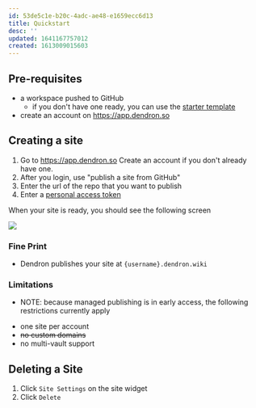 ```yaml
---
id: 53de5c1e-b20c-4adc-ae48-e1659ecc6d13
title: Quickstart
desc: ''
updated: 1641167757012
created: 1613009015603
---
```


## Pre-requisites
- a workspace pushed to GitHub
    - if you don't have one ready, you can use the [starter template](https://github.com/dendronhq/workspace-sample) 
- create an account on https://app.dendron.so

## Creating a site
1. Go to https://app.dendron.so Create an account if you don't already have one. 
1. After you login, use "publish a site from GitHub"
1. Enter the url of the repo that you want to publish
1. Enter a [personal access token](https://docs.dendron.so/notes/e0e854eb-ed78-4a98-8a95-5120426b7a1d/)

When your site is ready, you should see the following screen 

![](https://foundation-prod-assetspublic53c57cce-8cpvgjldwysl.s3-us-west-2.amazonaws.com/assets/images/Fullscreen_2_23_21__3_39_PM.jpg)

### Fine Print
- Dendron publishes your site at `{username}.dendron.wiki` 

### Limitations 
- NOTE: because managed publishing is in early access, the following restrictions currently apply
<!-- -->
- one site per account
- ~~no custom domains~~
- no multi-vault support

## Deleting a Site
1. Click `Site Settings` on the site widget
2. Click `Delete`


